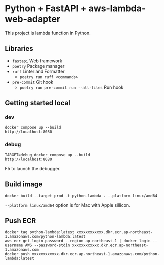 # Python + FastAPI + aws-lambda-web-adapter
This project is lambda function in Python.

## Libraries
- `fastapi` Web framework
- `poetry` Package manager
- `ruff` Linter and Formatter
  - `poetry run ruff <commands>`
- `pre-commit` Git hook
  - `poetry run pre-commit run --all-files` Run hook

## Getting started local
### dev
```
docker compose up --build
http://localhost:8080
```
### debug
```
TARGET=debug docker compose up --build
http://localhost:8080
```
F5 to launch the debugger. 

## Build image
```
docker build --target prod -t python-lambda . --platform linux/amd64
```

`--platform linux/amd64` option is for Mac with Apple sillicon.

## Push ECR
```
docker tag python-lambda:latest xxxxxxxxxxxx.dkr.ecr.ap-northeast-1.amazonaws.com/python-lambda:latest
aws ecr get-login-password --region ap-northeast-1 | docker login --username AWS --password-stdin xxxxxxxxxxxx.dkr.ecr.ap-northeast-1.amazonaws.com
docker push xxxxxxxxxxxx.dkr.ecr.ap-northeast-1.amazonaws.com/python-lambda:latest
```